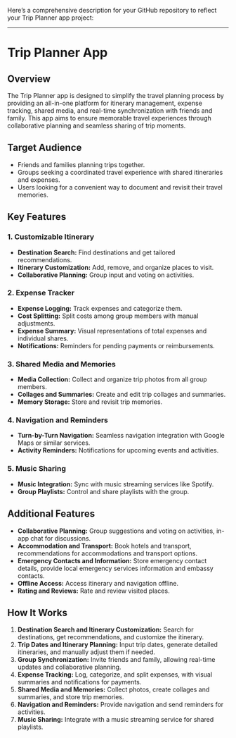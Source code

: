 Here’s a comprehensive description for your GitHub repository to reflect your Trip Planner app project:

---

# Trip Planner App

## Overview

The Trip Planner app is designed to simplify the travel planning process by providing an all-in-one platform for itinerary management, expense tracking, shared media, and real-time synchronization with friends and family. This app aims to ensure memorable travel experiences through collaborative planning and seamless sharing of trip moments.

## Target Audience

- Friends and families planning trips together.
- Groups seeking a coordinated travel experience with shared itineraries and expenses.
- Users looking for a convenient way to document and revisit their travel memories.

## Key Features

### 1. Customizable Itinerary
- **Destination Search:** Find destinations and get tailored recommendations.
- **Itinerary Customization:** Add, remove, and organize places to visit.
- **Collaborative Planning:** Group input and voting on activities.

### 2. Expense Tracker
- **Expense Logging:** Track expenses and categorize them.
- **Cost Splitting:** Split costs among group members with manual adjustments.
- **Expense Summary:** Visual representations of total expenses and individual shares.
- **Notifications:** Reminders for pending payments or reimbursements.

### 3. Shared Media and Memories
- **Media Collection:** Collect and organize trip photos from all group members.
- **Collages and Summaries:** Create and edit trip collages and summaries.
- **Memory Storage:** Store and revisit trip memories.

### 4. Navigation and Reminders
- **Turn-by-Turn Navigation:** Seamless navigation integration with Google Maps or similar services.
- **Activity Reminders:** Notifications for upcoming events and activities.

### 5. Music Sharing
- **Music Integration:** Sync with music streaming services like Spotify.
- **Group Playlists:** Control and share playlists with the group.

## Additional Features

- **Collaborative Planning:** Group suggestions and voting on activities, in-app chat for discussions.
- **Accommodation and Transport:** Book hotels and transport, recommendations for accommodations and transport options.
- **Emergency Contacts and Information:** Store emergency contact details, provide local emergency services information and embassy contacts.
- **Offline Access:** Access itinerary and navigation offline.
- **Rating and Reviews:** Rate and review visited places.

## How It Works

1. **Destination Search and Itinerary Customization:** Search for destinations, get recommendations, and customize the itinerary.
2. **Trip Dates and Itinerary Planning:** Input trip dates, generate detailed itineraries, and manually adjust them if needed.
3. **Group Synchronization:** Invite friends and family, allowing real-time updates and collaborative planning.
4. **Expense Tracking:** Log, categorize, and split expenses, with visual summaries and notifications for payments.
5. **Shared Media and Memories:** Collect photos, create collages and summaries, and store trip memories.
6. **Navigation and Reminders:** Provide navigation and send reminders for activities.
7. **Music Sharing:** Integrate with a music streaming service for shared playlists.
